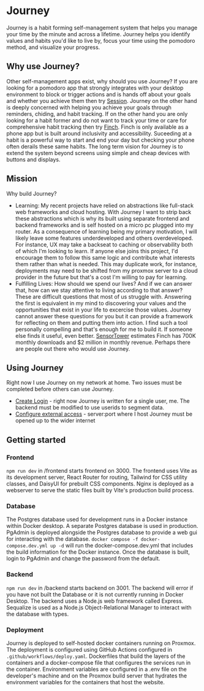 # Journey

Journey is a habit forming self-management system that helps you manage your time by the minute and across a lifetime. Journey helps you identify values and habits you'd like to live by, focus your time using the pomodoro method, and visualize your progress. 

## Why use Journey?
Other self-management apps exist, why should you use Journey? If you are looking for a pomodoro app that strongly integrates with your desktop environment to block or trigger actions and is hands off about your goals and whether you achieve them then try [Session](https://www.stayinsession.com/). Journey on the other hand is deeply concerned with helping you achieve your goals through reminders, chiding, and habit tracking. If on the other hand you are only looking for a habit former and do not want to track your time or care for comprehensive habit tracking then try [Finch](https://finchcare.com/). Finch is only available as a phone app but is built around inclusivity and accessibility. Suceeding at a habit is a powerful way to start and end your day but checking your phone often derails these same habits. The long term vision for Journey is to extend the system beyond screens using simple and cheap devices with buttons and displays. 

## Mission
Why build Journey?
- Learning: My recent projects have relied on abstractions like full-stack web frameworks and cloud hosting. With Journey I want to strip back these abstractions which is why its built using separate frontend and backend frameworks and is self hosted on a micro pc plugged into my router. As a consequence of learning being my primary motivation, I will likely leave some features underdeveloped and others overdeveloped. For instance, UX may take a backseat to caching or observability both of which I'm looking to learn. If anyone else joins this project, I'd encourage them to follow this same logic and contribute what interests them rather than what is needed. This may duplicate work, for instance, deployments may need to be shifted from my proxmox server to a cloud provider in the future but that's a cost I'm willing to pay for learning.
- Fulfilling Lives: How should we spend our lives? And if we can answer that, how can we stay attentive to living according to that answer? These are difficult questions that most of us struggle with. Answering the first is equivalent in my mind to discovering your values and the opportunities that exist in your life to excercise those values. Journey cannot answer these questions for you but it can provide a framework for reflecting on them and putting them into action. I find such a tool personally compelling and that's enough for me to build it. If someone else finds it useful, even better. [SensorTower](https://app.sensortower.com/overview/1528595748?country=US) estimates Finch has 700K monthly downloads and $2 million in monthly revenue. Perhaps there are people out there who would use Journey.

## Using Journey
Right now I use Journey on my network at home. Two issues must be completed before others can use Journey. 
- [Create Login](https://github.com/Klaeser-Homelab/Journey/issues/27) - right now Journey is written for a single user, me. The backend must be modified to use userids to segment data.
- [Configure external access](https://github.com/Klaeser-Homelab/Journey/issues/29) - server:port where I host Journey must be opened up to the wider internet

## Getting started

### Frontend
`npm run dev`  in /frontend starts frontend on 3000. The frontend uses Vite as its development server, React Router for routing, Tailwind for CSS utility classes, and DaisyUI for prebuilt CSS components. Nginx is deployed as a webserver to serve the static files built by Vite's production build process.

### Database
The Postgres database used for development runs in a Docker instance within Docker desktop. A separate Postgres database is used in production. PgAdmin is deployed alongside the Postgres database to provide a web gui for interacting with the database.
`docker compose -f docker-compose.dev.yml up -d` will run the docker-compose.dev.yml that includes the build information for the Docker instance. Once the database is built, login to PgAdmin and change the password from the default.

### Backend
`npm run dev` in /backend starts backend on 3001. The backend will error if you have not built the Database or it is not currently running in Docker Desktop. The backend uses a Node.js web framework called Express. Sequalize is used as a Node.js Object-Relational Manager to interact with the database with types.

### Deployment
Journey is deployed to self-hosted docker containers running on Proxmox. The deployment is configured using GitHub Actions configured in `.github/workflows/deploy.yaml`.  Dockerfiles that build the layers of the containers and a docker-compose file that configures the services run in the container. Environment variables are configured in a .env file on the developer's machine and on the Proxmox build server that hydrates the environment variables for the containers that host the website.
